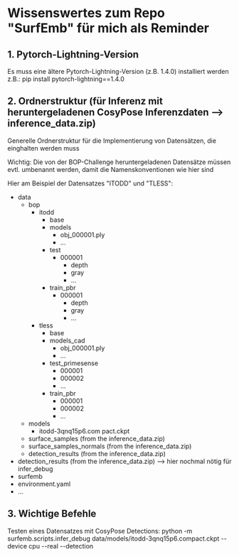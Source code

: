 # Wissenswertes zum Repo "SurfEmb" für mich als Reminder

## 1. Pytorch-Lightning-Version

Es muss eine ältere Pytorch-Lightning-Version (z.B. 1.4.0) installiert werden
z.B.: pip install pytorch-lightning==1.4.0

## 2. Ordnerstruktur (für Inferenz mit heruntergeladenen CosyPose Inferenzdaten --> inference_data.zip)

Generelle Ordnerstruktur für die Implementierung von Datensätzen, die einghalten werden muss

Wichtig: Die von der BOP-Challenge heruntergeladenen Datensätze müssen evtl. umbenannt werden, damit die Namenskonventionen wie hier sind

Hier am Beispiel der Datensatzes "ITODD" und "TLESS":

- data
  - bop
    - itodd
      - base
      - models
        - obj_000001.ply
        - ...
      - test
        - 000001
          - depth
          - gray
          - ...
      - train_pbr
        - 000001
          - depth
          - gray
          - ...
    - tless
      - base
      - models_cad
        - obj_000001.ply
        - ...
      - test_primesense
        - 000001
        - 000002
        - ...
      - train_pbr
        - 000001
        - 000002
        - ...
  - models
    - itodd-3qnq15p6.com
      pact.ckpt
  - surface_samples (from the inference_data.zip)
  - surface_samples_normals (from the inference_data.zip)
  - detection_results (from the inference_data.zip)
- detection_results (from the inference_data.zip) --> hier nochmal nötig für infer_debug
- surfemb
- environment.yaml
- ...

## 3. Wichtige Befehle

Testen eines Datensatzes mit CosyPose Detections:
python -m surfemb.scripts.infer_debug data/models/itodd-3qnq15p6.compact.ckpt --device cpu --real --detection
